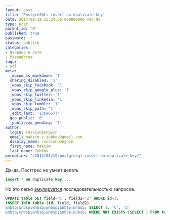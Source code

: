 ```yaml
---
layout: post
title: 'PostgreSQL: insert on duplicate key'
date: 2014-08-19 15:24:36.000000000 +04:00
type: post
parent_id: '0'
published: true
password: ''
status: publish
categories:
- Найдено в сети
- Разработка
tags:
- sql
meta:
  _wpcom_is_markdown: '1'
  sharing_disabled: '1'
  _wpas_skip_facebook: '1'
  _wpas_skip_google_plus: '1'
  _wpas_skip_twitter: '1'
  _wpas_skip_linkedin: '1'
  _wpas_skip_tumblr: '1'
  _wpas_skip_path: '1'
  _edit_last: '13696577'
  geo_public: '0'
  _publicize_pending: '1'
author:
  login: russianpenguin
  email: maksim.v.zubkov@gmail.com
  display_name: russianpenguin
  first_name: Maksim
  last_name: Zubkov
permalink: "/2014/08/19/postgresql-insert-on-duplicate-key/"
---
```

Да-да. Постгрес не умеет делать

```sql
insert * on duplicate key ...
```

Но это легко&nbsp;[эмулируется](http://stackoverflow.com/a/6527838/1216190) последовательностью запросов.

```sql
UPDATE table SET field='C', field2='Z' WHERE id=3;  
INSERT INTO table (id, field, field2)  
&nbsp;&nbsp;&nbsp;&nbsp;&nbsp;&nbsp; SELECT 3, 'C', 'Z'  
&nbsp;&nbsp;&nbsp;&nbsp;&nbsp;&nbsp; WHERE NOT EXISTS (SELECT 1 FROM table WHERE id=3);
```


